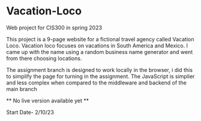 # Vacation-Loco
Web project for CIS300 in spring 2023

This project is a 9-page website for a fictional travel agency called Vacation Loco. Vacation loco focuses on vacations in South America and Mexico. I came up with the name using a random business name generator and went from there choosing locations.

The assignment branch is designed to work locally in the browser, i did this to simplify the page for turning in the assignment. The JavaScript is simplier and less complex when compared to the middleware and backend of the main branch

** No live version available yet **

Start Date- 2/10/23
